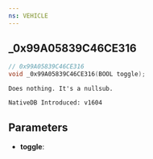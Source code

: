 ```yaml
---
ns: VEHICLE
---
```

## _0x99A05839C46CE316

```c
// 0x99A05839C46CE316
void _0x99A05839C46CE316(BOOL toggle);
```

```
Does nothing. It's a nullsub.

NativeDB Introduced: v1604
```

## Parameters
* **toggle**:
